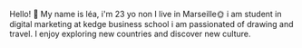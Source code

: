 Hello! 🌷
My name is léa, i'm 23 yo non
I live in Marseille🌞
i am student in digital marketing at kedge business school 
i am passionated of drawing and travel. I enjoy exploring new countries and discover new culture.
